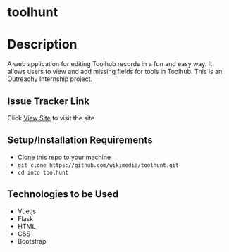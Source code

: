 # toolhunt
# Description
A web application for editing Toolhub records in a fun and easy way.
It allows users to view and add missing fields for tools in Toolhub.
This is an Outreachy Internship project.

## Issue Tracker Link 
 Click [View Site](https://phabricator.wikimedia.org/project/board/6283/)  to visit the site




## Setup/Installation Requirements
* Clone this repo to your machine
* `git clone https://github.com/wikimedia/toolhunt.git` 
* `cd into toolhunt`


## Technologies to be Used
* Vue.js
* Flask
* HTML
* CSS
* Bootstrap


